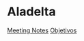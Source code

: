 # Aladelta

[Meeting Notes](https://docs.google.com/document/d/1i_tquLMAiZ_lKO2MojHd9HGBis1iSEf3oCQTbgr10j0/edit#)
[Objetivos](https://docs.google.com/spreadsheets/d/17fONuyJeJKqGKmqd9FQbAtOEaC85k1Dpk8H_JfcV1xc/edit#gid=349995236)
